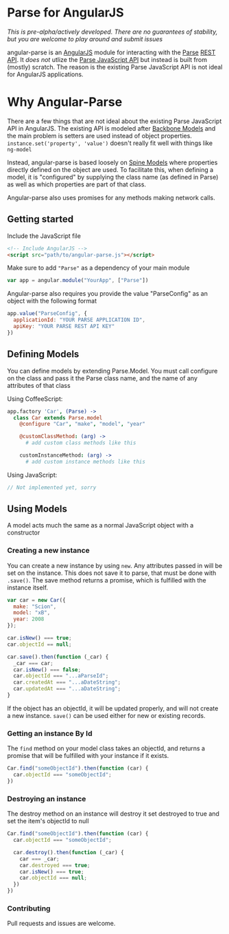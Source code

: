 # Parse for AngularJS

_This is pre-alpha/actively developed. There are no guarantees of
  stability, but you are welcome to play around and submit issues_

angular-parse is an [AngularJS](http://angularjs.org) module for
interacting with the [Parse](http://parse.com) [REST
API](https://parse.com/docs/rest). It *does not* utlize the [Parse
JavaScript API](https://parse.com/docs/js_guide) but instead is built
from (mostly) scratch. The reason is the existing Parse JavaScript API
is not ideal for AngularJS applications.

# Why Angular-Parse

There are a few things that are not ideal about the existing Parse
JavaScript API in AngularJS. The existing API is modeled after [Backbone
Models](http://backbonejs.org/#Model) and the main problem is setters
are used instead of object properties. `instance.set('property', 'value')` 
doesn't really fit well with things like `ng-model`

Instead, angular-parse is based loosely on [Spine
Models](http://spinejs.com/docs/models) where properties directly
defined on the object are used. To facilitate this, when defining a
model, it is "configured" by supplying the class name (as defined in
Parse) as well as which properties are part of that class.

Angular-parse also uses promises for any methods making network calls.

## Getting started

Include the JavaScript file

```html
<!-- Include AngularJS -->
<script src="path/to/angular-parse.js"></script>
```

Make sure to add `"Parse"` as a dependency of your main module

```javascript
var app = angular.module("YourApp", ["Parse"])
```

Angular-parse also requires you provide the value "ParseConfig" as an
object with the following format

```javascript
app.value("ParseConfig", {
  applicationId: "YOUR PARSE APPLICATION ID",
  apiKey: "YOUR PARSE REST API KEY"
})
```

## Defining Models

You can define models by extending Parse.Model. You must call configure
on the class and pass it the Parse class name, and the name of any
attributes of that class

Using CoffeeScript:
```coffeescript
app.factory 'Car', (Parse) ->
  class Car extends Parse.model
    @configure "Car", "make", "model", "year"

    @customClassMethod: (arg) ->
      # add custom class methods like this

    customInstanceMethod: (arg) ->
      # add custom instance methods like this
```

Using JavaScript:
```javascript
// Not implemented yet, sorry
```


## Using Models

A model acts much the same as a normal JavaScript object with a
constructor

### Creating a new instance

You can create a new instance by using `new`. Any attributes passed in
will be set on the instance. This does not save it to parse, that must
be done with `.save()`. The save method returns a promise, which is
fulfilled with the instance itself.

```javascript
var car = new Car({
  make: "Scion",
  model: "xB",
  year: 2008
});

car.isNew() === true;
car.objectId == null;

car.save().then(function (_car) {
  _car === car;
  car.isNew() === false;
  car.objectId === "...aParseId";
  car.createdAt === "...aDateString";
  car.updatedAt === "...aDateString";
}
```

If the object has an objectId, it will be updated properly, and will not
create a new instance. `save()` can be used either for new or existing
records.

### Getting an instance By Id

The `find` method on your model class takes an objectId, and returns a
promise that will be fulfilled with your instance if it exists.


```javascript
Car.find("someObjectId").then(function (car) {
  car.objectId === "someObjectId";
})
```

### Destroying an instance

The destroy method on an instance will destroy it set destroyed to true
 and set the item's objectId to null

```javascript
Car.find("someObjectId").then(function (car) {
  car.objectId === "someObjectId";

  car.destroy().then(function (_car) {
    car === _car;
    car.destroyed === true;
    car.isNew() === true;
    car.objectId === null;
  })
})
```

### Contributing

Pull requests and issues are welcome.
